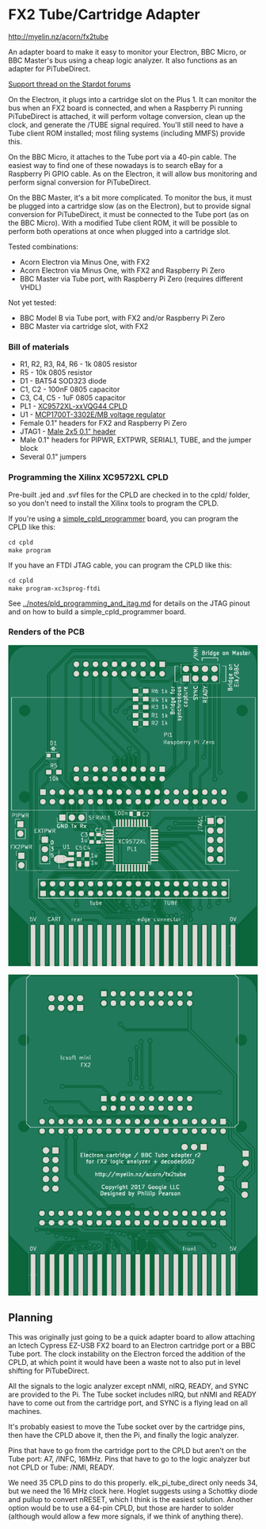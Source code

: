 FX2 Tube/Cartridge Adapter
==========================

http://myelin.nz/acorn/fx2tube

An adapter board to make it easy to monitor your Electron, BBC Micro, or BBC
Master's bus using a cheap logic analyzer.  It also functions as an adapter
for PiTubeDirect.

[Support thread on the Stardot forums](http://www.stardot.org.uk/forums/viewtopic.php?f=3&t=14319)

On the Electron, it plugs into a cartridge slot on the Plus 1.  It can
monitor the bus when an FX2 board is connected, and when a Raspberry
Pi running PiTubeDirect is attached, it will perform voltage
conversion, clean up the clock, and generate the /TUBE signal
required.  You'll still need to have a Tube client ROM installed; most
filing systems (including MMFS) provide this.

On the BBC Micro, it attaches to the Tube port via a 40-pin cable.
The easiest way to find one of these nowadays is to search eBay for a
Raspberry Pi GPIO cable.  As on the Electron, it will allow bus
monitoring and perform signal conversion for PiTubeDirect.

On the BBC Master, it's a bit more complicated.  To monitor the bus,
it must be plugged into a cartridge slow (as on the Electron), but to
provide signal conversion for PiTubeDirect, it must be connected to
the Tube port (as on the BBC Micro).  With a modified Tube client ROM,
it will be possible to perform both operations at once when plugged
into a cartridge slot.

Tested combinations:
- Acorn Electron via Minus One, with FX2
- Acorn Electron via Minus One, with FX2 and Raspberry Pi Zero
- BBC Master via Tube port, with Raspberry Pi Zero (requires different VHDL)

Not yet tested:
- BBC Model B via Tube port, with FX2 and/or Raspberry Pi Zero
- BBC Master via cartridge slot, with FX2

### Bill of materials

- R1, R2, R3, R4, R6 - 1k 0805 resistor
- R5 - 10k 0805 resistor
- D1 - BAT54 SOD323 diode
- C1, C2 - 100nF 0805 capacitor
- C3, C4, C5 - 1uF 0805 capacitor
- PL1 - [XC9572XL-xxVQG44 CPLD](https://www.digikey.com/product-detail/en/xilinx-inc/XC9572XL-10VQG44I/122-1981-ND/1957201)
- U1 - [MCP1700T-3302E/MB voltage regulator](https://www.digikey.com/product-detail/en/microchip-technology/MCP1700T-3302E-MB/MCP1700T3302EMBCT-ND/652679)
- Female 0.1" headers for FX2 and Raspberry Pi Zero
- JTAG1 - [Male 2x5 0.1" header](https://www.digikey.com/products/en?keywords=ED1543-ND)
- Male 0.1" headers for PIPWR, EXTPWR, SERIAL1, TUBE, and the jumper
  block
- Several 0.1" jumpers

### Programming the Xilinx XC9572XL CPLD

Pre-built .jed and .svf files for the CPLD are checked in to the cpld/ folder,
so you don't need to install the Xilinx tools to program the CPLD.

If you're using a [simple_cpld_programmer](../simple_cpld_programmer) board, you
can program the CPLD like this:

    cd cpld
    make program

If you have an FTDI JTAG cable, you can program the CPLD like this:

    cd cpld
    make program-xc3sprog-ftdi

See [../notes/pld_programming_and_jtag.md](../notes/pld_programming_and_jtag.md)
for details on the JTAG pinout and on how to build a simple_cpld_programmer
board.

### Renders of the PCB

![PCB front](pcb/pcb-front.png)

![PCB back](pcb/pcb-back.png)

Planning
--------

This was originally just going to be a quick adapter board to allow attaching an
lctech Cypress EZ-USB FX2 board to an Electron cartridge port or a BBC Tube
port.  The clock instability on the Electron forced the addition of the CPLD, at
which point it would have been a waste not to also put in level shifting for
PiTubeDirect.

All the signals to the logic analyzer except nNMI, nIRQ, READY, and SYNC are
provided to the Pi.  The Tube socket includes nIRQ, but nNMI and READY have to
come out from the cartridge port, and SYNC is a flying lead on all machines.

It's probably easiest to move the Tube socket over by the cartridge pins, then
have the CPLD above it, then the Pi, and finally the logic analyzer.

Pins that have to go from the cartridge port to the CPLD but aren't on the Tube
port: A7, /INFC, 16MHz.  Pins that have to go to the logic analyzer but not CPLD
or Tube: /NMI, READY.

We need 35 CPLD pins to do this properly.  elk_pi_tube_direct only needs 34, but
we need the 16 MHz clock here.  Hoglet suggests using a Schottky diode and
pullup to convert nRESET, which I think is the easiest solution.  Another option
would be to use a 64-pin CPLD, but those are harder to solder (although would
allow a few more signals, if we think of anything there).
